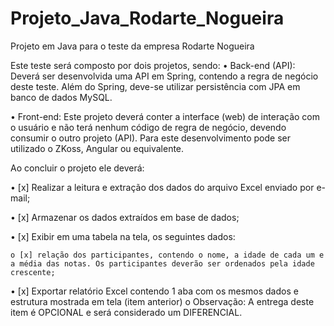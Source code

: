# Projeto_Java_Rodarte_Nogueira
Projeto em Java para o teste da empresa Rodarte Nogueira


Este teste será composto por dois projetos, sendo:
• Back-end (API): Deverá ser desenvolvida uma API em Spring, contendo a regra de negócio deste teste. Além do Spring, deve-se utilizar persistência com JPA em banco de dados MySQL.

• Front-end: Este projeto deverá conter a interface (web) de interação com o usuário e não terá nenhum código de regra de negócio, devendo consumir o outro projeto (API). Para este desenvolvimento pode ser utilizado o ZKoss, Angular ou equivalente.

Ao concluir o projeto ele deverá:

• [x] Realizar a leitura e extração dos dados do arquivo Excel enviado por e-mail;

• [x] Armazenar os dados extraídos em base de dados;

• [x] Exibir em uma tabela na tela, os seguintes dados:

    o [x] relação dos participantes, contendo o nome, a idade de cada um e a média das notas. Os participantes deverão ser ordenados pela idade crescente;

• [x] Exportar relatório Excel contendo 1 aba com os mesmos dados e estrutura mostrada em tela (item anterior)
    o Observação: A entrega deste item é OPCIONAL e será considerado um DIFERENCIAL.